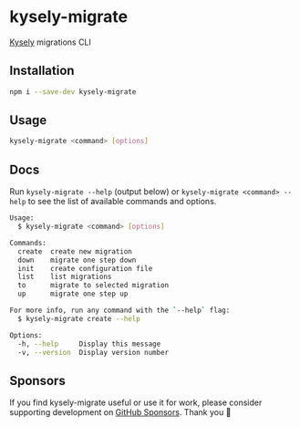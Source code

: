 # kysely-migrate

[Kysely](https://github.com/kysely-org/kysely) migrations CLI

## Installation

```bash
npm i --save-dev kysely-migrate
```

## Usage

```bash
kysely-migrate <command> [options]
```

## Docs

Run `kysely-migrate --help` (output below) or `kysely-migrate <command> --help` to see the list of available commands and options.

```bash
Usage:
  $ kysely-migrate <command> [options]

Commands:
  create  create new migration
  down    migrate one step down
  init    create configuration file
  list    list migrations
  to      migrate to selected migration
  up      migrate one step up

For more info, run any command with the `--help` flag:
  $ kysely-migrate create --help

Options:
  -h, --help     Display this message 
  -v, --version  Display version number 
```

## Sponsors

If you find kysely-migrate useful or use it for work, please consider supporting development on [GitHub Sponsors](https://github.com/sponsors/tmm). Thank you 🙏
